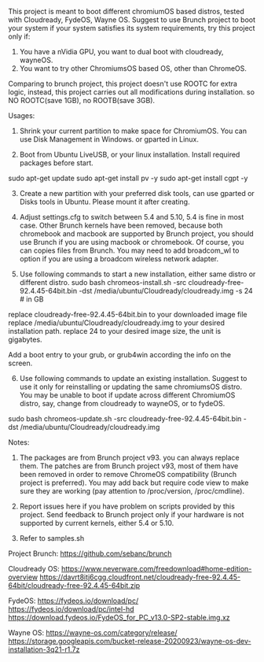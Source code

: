 This project is meant to boot different chromiumOS based distros, tested with Cloudready, FydeOS, Wayne OS. Suggest to use Brunch project to boot your system if your system satisfies its system requirements, try this project only if:
1. You have a nVidia GPU, you want to dual boot with cloudready, wayneOS.
2. You want to try other ChromiumsOS based OS, other than ChromeOS.

Comparing to brunch project, this project doesn't use ROOTC for extra logic, instead, this project carries out all modifications during installation. so NO ROOTC(save 1GB), no ROOTB(save 3GB). 

Usages:
1. Shrink your current partition to make space for ChromiumOS. You can use Disk Management in Windows. or gparted in Linux.

2. Boot from Ubuntu LiveUSB, or your linux installation.
Install required packages before start.

sudo apt-get update
sudo apt-get install pv -y
sudo apt-get install cgpt -y

3. Create a new partition with your preferred disk tools, can use gparted or Disks tools in Ubuntu.
Please mount it after creating.

4. Adjust settings.cfg to switch between 5.4 and 5.10, 5.4 is fine in most case. Other Brunch kernels have been removed, because both chromebook and macbook are supported by Brunch project, you should use Brunch if you are using macbook or chromebook. Of course, you can copies files from Brunch.
You may need to add broadcom_wl to option if you are using a broadcom wireless network adapter.

5. Use following commands to start a new installation, either same distro or different distro.
sudo bash chromeos-install.sh -src cloudready-free-92.4.45-64bit.bin -dst /media/ubuntu/Cloudready/cloudready.img -s 24 # in GB

replace cloudready-free-92.4.45-64bit.bin to your downloaded image file
replace /media/ubuntu/Cloudready/cloudready.img to your desired installation path.
replace 24 to your desired image size, the unit is gigabytes.

Add a boot entry to your grub, or grub4win according the info on the screen.

6. Use following commands to update an existing installation. Suggest to use it only for reinstalling or updating the same chromiumsOS distro. You may be unable to boot if update across different ChromiumOS distro, say, change from cloudready to wayneOS, or to fydeOS.

sudo bash chromeos-update.sh -src cloudready-free-92.4.45-64bit.bin -dst /media/ubuntu/Cloudready/cloudready.img

Notes:
1. The packages are from Brunch project v93. you can always replace them. 
The patches are from Brunch project v93, most of them have been removed in order to remove ChromeOS compatibility (Brunch project is preferred). You may add back but require code view to make sure they are working (pay attention to /proc/version, /proc/cmdline).

2. Report issues here if you have problem on scripts provided by this project.
Send feedback to Brunch project only if your hardware is not supported by current kernels, either 5.4 or 5.10.

3. Refer to samples.sh

Project Brunch: 
https://github.com/sebanc/brunch

Cloudready OS:
https://www.neverware.com/freedownload#home-edition-overview
https://davrt8itj6cgg.cloudfront.net/cloudready-free-92.4.45-64bit/cloudready-free-92.4.45-64bit.zip

FydeOS:
https://fydeos.io/download/pc/
https://fydeos.io/download/pc/intel-hd
https://download.fydeos.io/FydeOS_for_PC_v13.0-SP2-stable.img.xz

Wayne OS:
https://wayne-os.com/category/release/
https://storage.googleapis.com/bucket-release-20200923/wayne-os-dev-installation-3q21-r1.7z

